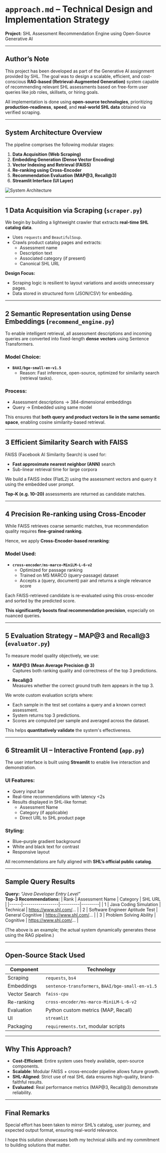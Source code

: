 #  `approach.md` – Technical Design and Implementation Strategy  
**Project:** SHL Assessment Recommendation Engine using Open-Source Generative AI

---

##  Author’s Note

This project has been developed as part of the Generative AI assignment provided by SHL. The goal was to design a scalable, efficient, and cost-conscious **RAG-based (Retrieval-Augmented Generation)** system capable of recommending relevant SHL assessments based on free-form user queries like job roles, skillsets, or hiring goals.

All implementation is done using **open-source technologies**, prioritizing **production-readiness**, **speed**, and **real-world SHL data** obtained via verified scraping.

---

##  System Architecture Overview

The pipeline comprises the following modular stages:

1. **Data Acquisition (Web Scraping)**
2. **Embedding Generation (Dense Vector Encoding)**
3. **Vector Indexing and Retrieval (FAISS)**
4. **Re-ranking using Cross-Encoder**
5. **Recommendation Evaluation (MAP@3, Recall@3)**
6. **Streamlit Interface (UI Layer)**

![System Architecture](System_achicture.png)

---

## 1️ Data Acquisition via Scraping (`scraper.py`)

We begin by building a lightweight crawler that extracts **real-time SHL catalog data**.

- Uses `requests` and `BeautifulSoup`.
- Crawls product catalog pages and extracts:
  - Assessment name
  - Description text
  - Associated category (if present)
  - Canonical SHL URL

**Design Focus:**  
- Scraping logic is resilient to layout variations and avoids unnecessary pages.
- Data stored in structured form (JSON/CSV) for embedding.

---

## 2️ Semantic Representation using Dense Embeddings (`recommend_engine.py`)

To enable intelligent retrieval, all assessment descriptions and incoming queries are converted into fixed-length **dense vectors** using Sentence Transformers.

### Model Choice:
- **`BAAI/bge-small-en-v1.5`**
  - Reason: Fast inference, open-source, optimized for similarity search (retrieval tasks).

### Process:
- Assessment descriptions → 384-dimensional embeddings
- Query → Embedded using same model

This ensures that **both query and product vectors lie in the same semantic space**, enabling cosine similarity-based retrieval.

---

## 3️ Efficient Similarity Search with FAISS

FAISS (Facebook AI Similarity Search) is used for:
- **Fast approximate nearest neighbor (ANN)** search
- Sub-linear retrieval time for large corpora

We build a FAISS index (FlatL2) using the assessment vectors and query it using the embedded user prompt.

**Top-K (e.g. 10–20)** assessments are returned as candidate matches.

---

## 4️ Precision Re-ranking using Cross-Encoder

While FAISS retrieves coarse semantic matches, true recommendation quality requires **fine-grained ranking**.

Hence, we apply **Cross-Encoder-based reranking**:

### Model Used:
- **`cross-encoder/ms-marco-MiniLM-L-6-v2`**
  - Optimized for passage ranking
  - Trained on MS MARCO (query-passage) dataset
  - Accepts a (query, document) pair and returns a single relevance score

Each FAISS-retrieved candidate is re-evaluated using this cross-encoder and sorted by the predicted score.

**This significantly boosts final recommendation precision**, especially on nuanced queries.

---

## 5️ Evaluation Strategy – MAP@3 and Recall@3 (`evaluator.py`)

To measure model quality objectively, we use:

- **MAP@3 (Mean Average Precision @ 3)**  
  Captures both ranking quality and correctness of the top 3 predictions.
  
- **Recall@3**  
  Measures whether the correct ground truth item appears in the top 3.

We wrote custom evaluation scripts where:
- Each sample in the test set contains a query and a known correct assessment.
- System returns top 3 predictions.
- Scores are computed per sample and averaged across the dataset.

This helps **quantitatively validate** the system's effectiveness.

---

## 6️ Streamlit UI – Interactive Frontend (`app.py`)

The user interface is built using **Streamlit** to enable live interaction and demonstration.

### UI Features:
- Query input bar
- Real-time recommendations with latency <2s
- Results displayed in SHL-like format:
  - Assessment Name
  - Category (if applicable)
  - Direct URL to SHL product page

### Styling:
- Blue–purple gradient background
- White and black text for contrast
- Responsive layout

All recommendations are fully aligned with **SHL’s official public catalog**.

---

##  Sample Query Results

**Query:** *“Java Developer Entry Level”*  
**Top-3 Recommendations:**
| Rank | Assessment Name | Category | SHL URL |
|------|------------------|----------|---------|
| 1    | Java Coding Simulation | Technical | https://www.shl.com/... |
| 2    | Software Engineer Aptitude Test | General Cognitive | https://www.shl.com/... |
| 3    | Problem Solving Ability | Cognitive | https://www.shl.com/... |

(The above is an example; the actual system dynamically generates these using the RAG pipeline.)

---

##  Open-Source Stack Used

| Component | Technology |
|----------|------------|
| Scraping | `requests`, `bs4` |
| Embeddings | `sentence-transformers`, `BAAI/bge-small-en-v1.5` |
| Vector Search | `faiss-cpu` |
| Re-ranking | `cross-encoder/ms-marco-MiniLM-L-6-v2` |
| Evaluation | Python custom metrics (MAP, Recall) |
| UI | `streamlit` |
| Packaging | `requirements.txt`, modular scripts |

---

##  Why This Approach?

- **Cost-Efficient**: Entire system uses freely available, open-source components.
- **Scalable**: Modular FAISS + cross-encoder pipeline allows future growth.
- **SHL-Aligned**: Strict use of real SHL data ensures high-quality, brand-faithful results.
- **Evaluated**: Real performance metrics (MAP@3, Recall@3) demonstrate reliability.

---

##  Final Remarks

Special effort has been taken to mirror SHL’s catalog, user journey, and expected output format, ensuring real-world relevance.

I hope this solution showcases both my technical skills and my commitment to building solutions that matter.
